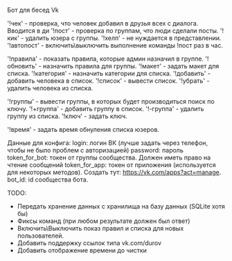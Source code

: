 Бот для бесед Vk

'!чек' - проверка, что человек добавил в друзья всех с диалога. Вводится в ди
'!пост' - проверка по группам, что люди сделали посты.
'!кик' - удалить юзера с группы.
'!хелп' - не нуждается в представлении.
'!автопост' - включить\выключить выполнение команды !пост раз в час.

'!правила' - показать правила, которые админ назначил в группе. 
'!обновить' - назначить правила для группы.
'!макет' - задать макет для списка.
'!категория' - назначить категории для списка.
'!добавить' - добавить человека в список.
'!список' - вывести список.
'!убрать' - удалить человека из списка.

'!группы' - вывести группы, в которых будет производиться поиск по ключу.
'!+группа' - добавить группу в список. 
 '!-группа' - удалить группу из списка.
'!ключ' - задать ключ.

'!время' - задать время обнуления списка юзеров.
            
            
  Данные для конфига:
login: логин ВК (лучше задать через телефон, чтобы не было проблем с авторизацией)
password: пароль
token_for_bot: токен от группы сообщества. Должен иметь право на чтение сообщений
token_for_app: токен от приложения (используется для некоторых методов). Создать тут: https://vk.com/apps?act=manage. 
bot_id: id сообщества бота. 

TODO:
- Передать хранение данных с хранилища на базу данных (SQLite хотя бы)
- Фиксы команд (при любом результате должен был ответ)
- Включить\Выключить показ правил и списка для новых пользователей.
- Добавить поддержку ссылок типа vk.com/durov
- Добавить отображение времени до чистки
  
